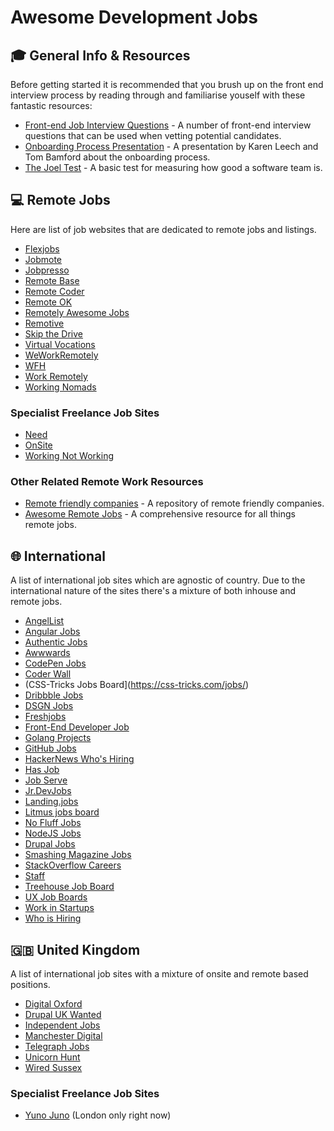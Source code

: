 # Awesome Development Jobs

## :mortar_board: General Info & Resources

Before getting started it is recommended that you brush up on the front end interview process by reading through and familiarise youself with these fantastic resources:

* [Front-end Job Interview Questions](https://github.com/h5bp/Front-end-Developer-Interview-Questions) - A number of front-end interview questions that can be used when vetting potential candidates.
* [Onboarding Process Presentation](http://kae76.github.io/onboardingprocess_presentation/) - A presentation by Karen Leech and Tom Bamford about the onboarding process.
* [The Joel Test](http://www.joelonsoftware.com/articles/fog0000000043.html) - A basic test for measuring how good a software team is.

## :computer: Remote Jobs

Here are list of job websites that are dedicated to remote jobs and listings.

* [Flexjobs](https://www.flexjobs.com/)
* [Jobmote](http://jobmote.com/)
* [Jobpresso](https://jobspresso.co/)
* [Remote Base](https://remotebase.io/)
* [Remote Coder](https://remotecoder.io/)
* [Remote OK](https://remoteok.io/)
* [Remotely Awesome Jobs](https://www.remotelyawesomejobs.com/)
* [Remotive](http://jobs.remotive.io/)
* [Skip the Drive](http://www.skipthedrive.com/)
* [Virtual Vocations](https://www.virtualvocations.com/)
* [WeWorkRemotely](https://weworkremotely.com/)
* [WFH](https://www.wfh.io/)
* [Work Remotely](https://workremotely.io/)
* [Working Nomads](http://www.workingnomads.co/jobs)

### Specialist Freelance Job Sites

* [Need](https://needhq.com/)
* [OnSite](http://onsite.io/)
* [Working Not Working](https://workingnotworking.com/)

### Other Related Remote Work Resources

* [Remote friendly companies](https://github.com/jessicard/remote-jobs) - A repository of remote friendly companies.
* [Awesome Remote Jobs](https://github.com/lukasz-madon/awesome-remote-job/) - A comprehensive resource for all things remote jobs.

## :globe_with_meridians: International

A list of international job sites which are agnostic of country. Due to the international nature of the sites there's a mixture of both inhouse and remote jobs.

* [AngelList](https://angel.co/jobs)
* [Angular Jobs](http://angularjobs.com/)
* [Authentic Jobs](https://authenticjobs.com/)
* [Awwwards](http://www.awwwards.com/jobs/)
* [CodePen Jobs](http://codepen.io/jobs/)
* [Coder Wall](https://coderwall.com/jobs)
* (CSS-Tricks Jobs Board](https://css-tricks.com/jobs/)
* [Dribbble Jobs](https://dribbble.com/jobs)
* [DSGN Jobs](http://www.dsgnjbs.com/)
* [Freshjobs](http://freshjobs.ch/)
* [Front-End Developer Job](http://frontenddeveloperjob.com/)
* [Golang Projects](http://www.golangprojects.com/)
* [GitHub Jobs](https://jobs.github.com/)
* [HackerNews Who's Hiring](http://whereis-whoishiring-hiring.me/)
* [Has Job](https://hasjob.co/)
* [Job Serve](http://www.jobserve.com/gb/en/Job-Search/)
* [Jr.DevJobs](https://www.jrdevjobs.com/)
* [Landing.jobs](http://Landing.jobs)
* [Litmus jobs board](https://litmus.com/jobs)
* [No Fluff Jobs](https://nofluffjobs.com/)
* [NodeJS Jobs](http://jobs.nodejs.org/a/jobs/list/)
* [Drupal Jobs](https://jobs.drupal.org/)
* [Smashing Magazine Jobs](http://jobs.smashingmagazine.com/)
* [StackOverflow Careers](http://careers.stackoverflow.com/)
* [Staff](https://www.staff.com/)
* [Treehouse Job Board](https://teamtreehouse.com/jobs)
* [UX Job Boards](https://www.uxjobsboard.com/)
* [Work in Startups](http://workinstartups.com/)
* [Who is Hiring](https://whoishiring.io/)

## :gb: United Kingdom

A list of international job sites with a mixture of onsite and remote based positions.

* [Digital Oxford](http://www.digitaloxford.com/#jobs)
* [Drupal UK Wanted](http://drupal.org.uk/wanted)
* [Independent Jobs](http://independentjobs.independent.co.uk/searchjobs/)
* [Manchester Digital](https://www.manchesterdigital.com/recruitment)
* [Telegraph Jobs](https://jobs.telegraph.co.uk/jobs/web-development/)
* [Unicorn Hunt](https://unicornhunt.io/)
* [Wired Sussex](http://www.wiredsussex.com/jobs/jobsearch.asp)

### Specialist Freelance Job Sites

* [Yuno Juno](https://www.yunojuno.com/) (London only right now)
